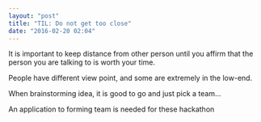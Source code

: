 ```yaml
---
layout: "post"
title: "TIL: Do not get too close"
date: "2016-02-20 02:04"
---
```


It is important to keep distance from other person until you affirm that the person you are talking to is worth your time.

People have different view point, and some are extremely in the low-end.

When brainstorming idea, it is good to go and just pick a team...

An application to forming team is needed for these hackathon

